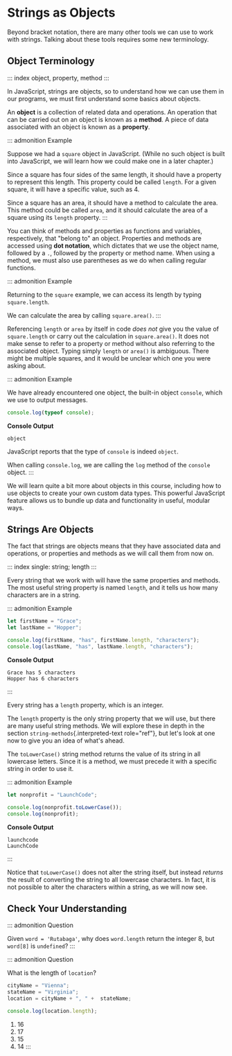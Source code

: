 # Strings as Objects

Beyond bracket notation, there are many other tools we can use to work
with strings. Talking about these tools requires some new terminology.

## Object Terminology

::: index
object, property, method
:::

In JavaScript, strings are objects, so to understand how we can use them
in our programs, we must first understand some basics about objects.

An **object** is a collection of related data and operations. An
operation that can be carried out on an object is known as a **method**.
A piece of data associated with an object is known as a **property**.

::: admonition
Example

Suppose we had a `square` object in JavaScript. (While no such object is
built into JavaScript, we will learn how we could make one in a later
chapter.)

Since a square has four sides of the same length, it should have a
property to represent this length. This property could be called
`length`. For a given square, it will have a specific value, such as 4.

Since a square has an area, it should have a method to calculate the
area. This method could be called `area`, and it should calculate the
area of a square using its `length` property.
:::

You can think of methods and properties as functions and variables,
respectively, that \"belong to\" an object. Properties and methods are
accessed using **dot notation**, which dictates that we use the object
name, followed by a `.`, followed by the property or method name. When
using a method, we must also use parentheses as we do when calling
regular functions.

::: admonition
Example

Returning to the `square` example, we can access its length by typing
`square.length`.

We can calculate the area by calling `square.area()`.
:::

Referencing `length` or `area` by itself in code *does not* give you the
value of `square.length` or carry out the calculation in
`square.area()`. It does not make sense to refer to a property or method
without also referring to the associated object. Typing simply `length`
or `area()` is ambiguous. There might be multiple squares, and it would
be unclear which one you were asking about.

::: admonition
Example

We have already encountered one object, the built-in object `console`,
which we use to output messages.

``` js
console.log(typeof console);
```

**Console Output**

    object

JavaScript reports that the type of `console` is indeed `object`.

When calling `console.log`, we are calling the `log` method of the
`console` object.
:::

We will learn quite a bit more about objects in this course, including
how to use objects to create your own custom data types. This powerful
JavaScript feature allows us to bundle up data and functionality in
useful, modular ways.

## Strings Are Objects

The fact that strings are objects means that they have associated data
and operations, or properties and methods as we will call them from now
on.

::: index
single: string; length
:::

Every string that we work with will have the same properties and
methods. The most useful string property is named `length`, and it tells
us how many characters are in a string.

::: admonition
Example

``` {.js linenos=""}
let firstName = "Grace";
let lastName = "Hopper";

console.log(firstName, "has", firstName.length, "characters");
console.log(lastName, "has", lastName.length, "characters");
```

**Console Output**

    Grace has 5 characters
    Hopper has 6 characters
:::

Every string has a `length` property, which is an integer.

The `length` property is the only string property that we will use, but
there are many useful string methods. We will explore these in depth in
the section `string-methods`{.interpreted-text role="ref"}, but let\'s
look at one now to give you an idea of what\'s ahead.

The `toLowerCase()` string method returns the value of its string in all
lowercase letters. Since it is a method, we must precede it with a
specific string in order to use it.

::: admonition
Example

``` {.js linenos=""}
let nonprofit = "LaunchCode";

console.log(nonprofit.toLowerCase());
console.log(nonprofit);
```

**Console Output**

    launchcode
    LaunchCode
:::

Notice that `toLowerCase()` does not alter the string itself, but
instead *returns* the result of converting the string to all lowercase
characters. In fact, it is not possible to alter the characters within a
string, as we will now see.

## Check Your Understanding

::: admonition
Question

Given `word = 'Rutabaga'`, why does `word.length` return the integer 8,
but `word[8]` is `undefined`?
:::

::: admonition
Question

What is the length of `location`?

``` js
cityName = "Vienna";
stateName = "Virginia";
location = cityName + ", " +  stateName;

console.log(location.length);
```

1.  16
2.  17
3.  15
4.  14
:::
